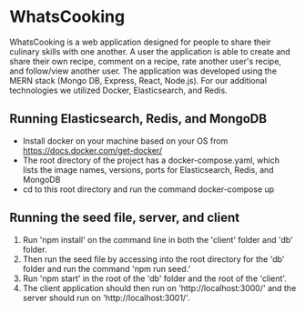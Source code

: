 # WhatsCooking
WhatsCooking is a web application designed for people to share their culinary skills with one another. A user the application is able to create and share their own recipe, comment on a recipe, rate another user's recipe, and follow/view another user. The application was developed using the MERN stack (Mongo DB, Express, React, Node.js). For our additional technologies we utilized Docker, Elasticsearch, and Redis.

## Running Elasticsearch, Redis, and MongoDB
- Install docker on your machine based on your OS from https://docs.docker.com/get-docker/
- The root directory of the project has a docker-compose.yaml, which lists the image names, versions, ports for Elasticsearch, Redis, and MongoDB
- cd to this root directory and run the command docker-compose up

## Running the seed file, server, and client
1. Run 'npm install' on the command line in both the 'client' folder and 'db' folder.
2. Then run the seed file by accessing into the root directory for the 'db' folder and run the command 'npm run seed.'
3. Run 'npm start' in the root of the 'db' folder and the root of the 'client'.
4. The client application should then run on 'http://localhost:3000/' and the server should run on 'http://localhost:3001/'.
